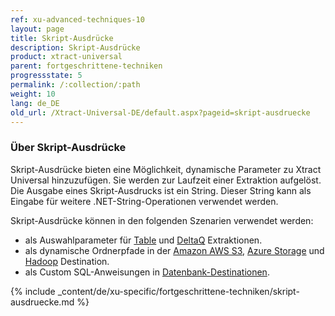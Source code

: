 ```yaml
---
ref: xu-advanced-techniques-10
layout: page
title: Skript-Ausdrücke
description: Skript-Ausdrücke
product: xtract-universal
parent: fortgeschrittene-techniken
progressstate: 5
permalink: /:collection/:path
weight: 10
lang: de_DE
old_url: /Xtract-Universal-DE/default.aspx?pageid=skript-ausdruecke
---
```


### Über Skript-Ausdrücke

Skript-Ausdrücke bieten eine Möglichkeit, dynamische Parameter zu Xtract Universal hinzuzufügen. 
Sie werden zur Laufzeit einer Extraktion aufgelöst.
Die Ausgabe eines Skript-Ausdrucks ist ein String. 
Dieser String kann als Eingabe für weitere .NET-String-Operationen verwendet werden.

Skript-Ausdrücke können in den folgenden Szenarien verwendet werden:
- als Auswahlparameter für [Table](../table/where-bedingung#skript-ausdrücke) und [DeltaQ](../datasource-deltaq/datasource-parameter#skript-ausdrücke) Extraktionen.
- als dynamische Ordnerpfade in der [Amazon AWS S3](../destinationen/amazon_aws_s3#folder), [Azure Storage](../destinationen/azure-storage#folderdestinationen/azure-storage#folder) und [Hadoop](../destinationen/hadoop#hadoop-remote-folder) Destination.
- als Custom SQL-Anweisungen in [Datenbank-Destinationen](../destinationen#datenbanken--data-warehouses).


{% include _content/de/xu-specific/fortgeschrittene-techniken/skript-ausdruecke.md %}